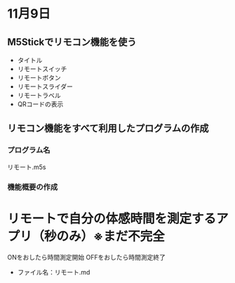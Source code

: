 
# 11月9日
## M5Stickでリモコン機能を使う
- タイトル
- リモートスイッチ
- リモートボタン
- リモートスライダー
- リモートラベル
- QRコードの表示
## リモコン機能をすべて利用したプログラムの作成
### プログラム名
リモート.m5s
### 機能概要の作成
# リモートで自分の体感時間を測定するアプリ（秒のみ）※まだ不完全
ONをおしたら時間測定開始
OFFをおしたら時間測定終了
- ファイル名：リモート.md
